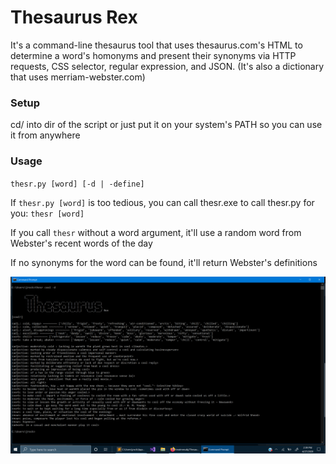 # Thesaurus Rex
It's a command-line thesaurus tool that uses thesaurus.com's HTML to determine a word's homonyms and present their synonyms via HTTP requests, CSS selector, regular expression, and JSON. (It's also a dictionary that uses merriam-webster.com)

### Setup
cd/ into dir of the script or just put it on your system's PATH so you can use it from anywhere

### Usage

`thesr.py [word] [-d | -define]`

If `thesr.py [word]` is too tedious, you can call thesr.exe to call thesr.py for you: `thesr [word]`

If you call `thesr` without a word argument, it'll use a random word from Webster's recent words of the day

If no synonyms for the word can be found, it'll return Webster's definitions

![alt text](https://github.com/treatmesubj/Thesaurus_Rex/blob/master/Screenshot%20(24).png)
